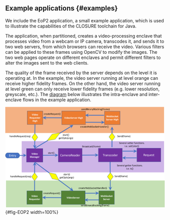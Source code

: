 ## Example applications {#examples} 

We include the EoP2 application, a small example application, which is 
used to illustrate the capabilities of the CLOSURE toolchain for Java.

The application, when partitioned, creates a video-processing enclave that
processes video from a webcam or IP camera, transcodes it, and sends it to 
two web servers, from which browsers can receive the video.
Various filters can be applied to these
frames using OpenCV to modify the images. The two web pages operate on different
enclaves and permit different filters to alter the images sent to the web
clients. 

The quality of the frame received by the server depends on the level it is
operating at. In the example, the video server running at level orange can
receive higher fidelity frames. On the other hand, the video server running at
level green can only receive lower fidelity frames (e.g. lower resolution,
greyscale, etc.). The [diagram](#fig-EOP2) below illustrates the intra-enclave
and inter-enclave flows in the example application.

![The diagram above shows the cross-domain flows for the EoP2 application](docs/Java/images/VideoServerDiagram.png){#fig-EOP2 width=100%}

